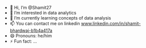 - 👋 Hi, I’m @Shamit27
- 👀 I’m interested in data analytics
- 🌱 I’m currently learning concepts of data analysis
- 📫 You can contact me on linkedin www.linkedin.com/in/shamit-bhardwaj-b1b4a417a
- 😄 Pronouns: he/him
- ⚡ Fun fact: ...

<!---
Shamit27/Shamit27 is a ✨ special ✨ repository because its `README.md` (this file) appears on your GitHub profile.
You can click the Preview link to take a look at your changes.
--->
